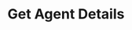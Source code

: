 ---
title: Get Agent Details
api:
  file: .openapi.json
  operationId: Agent Details-get_agent_details
hidden: false
---